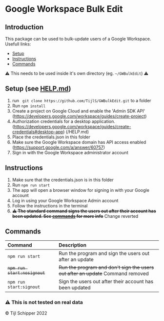 # Google Workspace Bulk Edit

## Introduction
This package can be used to bulk-update users of a Google Workspace.
Usefull links:
- [Setup](#setup-see-helpmd)
- [Instructions](#instructions)
- [Commands](#commands)

⚠️ This needs to be used inside it's own directory (eg. `~/GWBulkEdit`) ⚠️

## Setup (see [HELP.md](HELP.md))
1) run ` git clone https://github.com/TijlS/GWBulkEdit.git` to a folder
2) Run `npm install`
3) Create a project on Google Cloud and enable the 'Admin SDK API' 
    (https://developers.google.com/workspace/guides/create-project) 
4) Authorization credentials for a desktop application. 
    (https://developers.google.com/workspace/guides/create-credentials#desktop-app) 
    (/HELP.md)
5) Place the credentials.json in this folder
6) Make sure the Google Workspace domain has API access enabled 
    (https://support.google.com/a/answer/60757) 
7) Sign in with the Google Workspace administrator account

## Instructions
1) Make sure that the credentials.json is in this folder
2) Run `npm run start`
3) The app will open a browser window for signing in with your Google account
4) Log in using your Google Workspace Admin account
5) Follow the instructions in the terminal
6) ~~**⚠️ The standard command signs the users out after their account has been updated. See [commands](#commands) for more info**~~ Change reverted

## Commands
| Command                   | Description   |
|:--------------------------|:--------------|
|`npm run start`            | Run the program and sign the users out after an update |
|~~`npm run start:nosignout`~~  | ~~Run the program and don't sign the users out after an update~~ Command removed |
|`npm run start:signout`            | Sign the users out after their account has been updated |



### ⚠️ This is not tested on real data

© Tijl Schipper 2022